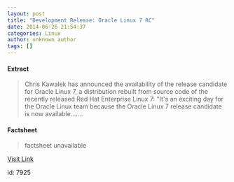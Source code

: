 ```yaml
---
layout: post
title: "Development Release: Oracle Linux 7 RC"
date: 2014-06-26 21:54:37
categories: Linux
author: unknown author
tags: []
---
```



#### Extract
>Chris Kawalek has announced the availability of the release candidate for Oracle Linux 7, a distribution rebuilt from source code of the recently released Red Hat Enterprise Linux 7: "It's an exciting day for the Oracle Linux team because the Oracle Linux 7 release candidate is now available.......

#### Factsheet
>factsheet unavailable

[Visit Link](http://distrowatch.com/8500)

id:    7925


